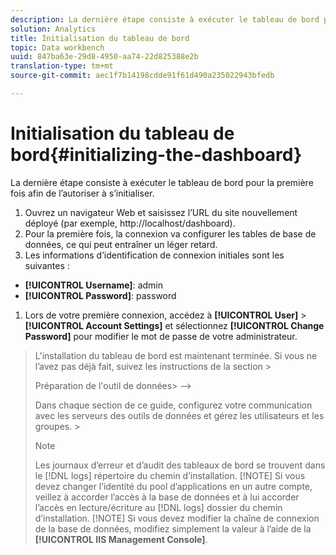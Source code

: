 ```yaml
---
description: La dernière étape consiste à exécuter le tableau de bord pour la première fois afin de l’autoriser à s’initialiser.
solution: Analytics
title: Initialisation du tableau de bord
topic: Data workbench
uuid: 847ba63e-29d8-4950-aa74-22d825388e2b
translation-type: tm+mt
source-git-commit: aec1f7b14198cdde91f61d490a235022943bfedb

---
```



# Initialisation du tableau de bord{#initializing-the-dashboard}

La dernière étape consiste à exécuter le tableau de bord pour la première fois afin de l’autoriser à s’initialiser.

1. Ouvrez un navigateur Web et saisissez l’URL du site nouvellement déployé (par exemple, http://localhost/dashboard).
1. Pour la première fois, la connexion va configurer les tables de base de données, ce qui peut entraîner un léger retard.
1. Les informations d’identification de connexion initiales sont les suivantes :

* **[!UICONTROL Username]**: admin
* **[!UICONTROL Password]**: password

1. Lors de votre première connexion, accédez à **[!UICONTROL User]** > **[!UICONTROL Account Settings]** et sélectionnez **[!UICONTROL Change Password]** pour modifier le mot de passe de votre administrateur.
>L&#39;installation du tableau de bord est maintenant terminée. Si vous ne l’avez pas déjà fait, suivez les instructions de la section >
><!-->
>Préparation de l&#39;outil de données>
>-->
>Dans chaque section de ce guide, configurez votre communication avec les serveurs des outils de données et gérez les utilisateurs et les groupes. >
>>[!NOTE]
>>
>>Les journaux d’erreur et d’audit des tableaux de bord se trouvent dans le [!DNL logs] répertoire du chemin d’installation.
>[!NOTE]
Si vous devez changer l’identité du pool d’applications en un autre compte, veillez à accorder l’accès à la base de données et à lui accorder l’accès en lecture/écriture au [!DNL logs] dossier du chemin d’installation.
>[!NOTE]
Si vous devez modifier la chaîne de connexion de la base de données, modifiez simplement la valeur à l’aide de la **[!UICONTROL IIS Management Console]**.
>
>
>

